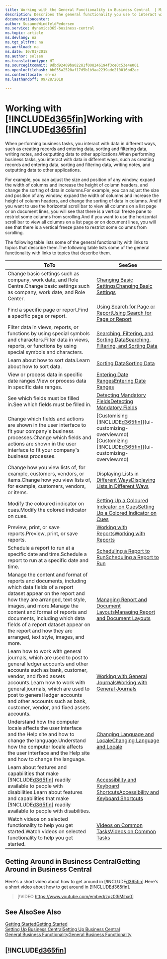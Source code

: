 ```yaml
---
title: Working with the General Functionality in Business Central  | Microsoft Docs
description: Describes the general functionality you use to interact with data in Business Central, such as entering values, sorting data, and changing views.
documentationcenter: 
author: SusanneWindfeldPedersen
ms.service: dynamics365-business-central
ms.topic: article
ms.devlang: na
ms.tgt_pltfrm: na
ms.workload: na
ms.date: 10/01/2018
ms.author: solsen
ms.translationtype: HT
ms.sourcegitcommit: 9dbd92409ba02281f008246194f3ce0c53e4e001
ms.openlocfilehash: bb055a2520af17d5b1b9aa2239ade210016bd2ac
ms.contentlocale: en-nz
ms.lasthandoff: 09/28/2018

---
```

# <a name="working-with-included365finincludesd365finmdmd"></a><span data-ttu-id="99916-103">Working with [!INCLUDE[d365fin](includes/d365fin_md.md)]</span><span class="sxs-lookup"><span data-stu-id="99916-103">Working with [!INCLUDE[d365fin](includes/d365fin_md.md)]</span></span>
<span data-ttu-id="99916-104">When performing business tasks, you interact with data in different ways, such as creating records and entering data, sorting and filtering data, writing notes, and outputting data to other applications.</span><span class="sxs-lookup"><span data-stu-id="99916-104">When performing business tasks, you interact with data in different ways, such as creating records and entering data, sorting and filtering data, writing notes, and outputting data to other applications.</span></span>

<span data-ttu-id="99916-105">For example, you can adjust the size and position of any window, expand the width of columns and increase the height of column headers, and change the sorting of data in columns.</span><span class="sxs-lookup"><span data-stu-id="99916-105">For example, you can adjust the size and position of any window, expand the width of columns and increase the height of column headers, and change the sorting of data in columns.</span></span> <span data-ttu-id="99916-106">And if you want to use the horizontal scroll bar to view all columns on a list page or on document lines, you will see that there is a vertical freeze pane to restrict some columns from scrolling.</span><span class="sxs-lookup"><span data-stu-id="99916-106">And if you want to use the horizontal scroll bar to view all columns on a list page or on document lines, you will see that there is a vertical freeze pane to restrict some columns from scrolling.</span></span>

<span data-ttu-id="99916-107">The following table lists some of the general functionality with links to topics that describe them.</span><span class="sxs-lookup"><span data-stu-id="99916-107">The following table lists some of the general functionality with links to topics that describe them.</span></span>

| <span data-ttu-id="99916-108">To</span><span class="sxs-lookup"><span data-stu-id="99916-108">To</span></span> | <span data-ttu-id="99916-109">See</span><span class="sxs-lookup"><span data-stu-id="99916-109">See</span></span> |
| --- | --- |
| <span data-ttu-id="99916-110">Change basic settings such as company, work date, and Role Centre.</span><span class="sxs-lookup"><span data-stu-id="99916-110">Change basic settings such as company, work date, and Role Center.</span></span> |[<span data-ttu-id="99916-111">Changing Basic Settings</span><span class="sxs-lookup"><span data-stu-id="99916-111">Changing Basic Settings</span></span>](ui-change-basic-settings.md) |
| <span data-ttu-id="99916-112">Find a specific page or report.</span><span class="sxs-lookup"><span data-stu-id="99916-112">Find a specific page or report.</span></span> |[<span data-ttu-id="99916-113">Using Search for Page or Report</span><span class="sxs-lookup"><span data-stu-id="99916-113">Using Search for Page or Report</span></span>](ui-search.md) |
| <span data-ttu-id="99916-114">Filter data in views, reports, or functions by using special symbols and characters.</span><span class="sxs-lookup"><span data-stu-id="99916-114">Filter data in views, reports, or functions by using special symbols and characters.</span></span> |[<span data-ttu-id="99916-115">Searching, Filtering, and Sorting Data</span><span class="sxs-lookup"><span data-stu-id="99916-115">Searching, Filtering, and Sorting Data</span></span>](ui-enter-criteria-filters.md) |
| <span data-ttu-id="99916-116">Learn about how to sort data.</span><span class="sxs-lookup"><span data-stu-id="99916-116">Learn about how to sort data.</span></span> |[<span data-ttu-id="99916-117">Sorting Data</span><span class="sxs-lookup"><span data-stu-id="99916-117">Sorting Data</span></span>](ui-sorting.md) |
| <span data-ttu-id="99916-118">View or process data in specific date ranges.</span><span class="sxs-lookup"><span data-stu-id="99916-118">View or process data in specific date ranges.</span></span> |[<span data-ttu-id="99916-119">Entering Date Ranges</span><span class="sxs-lookup"><span data-stu-id="99916-119">Entering Date Ranges</span></span>](ui-enter-date-ranges.md) |
| <span data-ttu-id="99916-120">See which fields must be filled in.</span><span class="sxs-lookup"><span data-stu-id="99916-120">See which fields must be filled in.</span></span> |[<span data-ttu-id="99916-121">Detecting Mandatory Fields</span><span class="sxs-lookup"><span data-stu-id="99916-121">Detecting Mandatory Fields</span></span>](ui-mandatory-fields.md) |
| <span data-ttu-id="99916-122">Change which fields and actions are shown in the user interface to fit your company's business processes.</span><span class="sxs-lookup"><span data-stu-id="99916-122">Change which fields and actions are shown in the user interface to fit your company's business processes.</span></span> |<span data-ttu-id="99916-123">[Customising [!INCLUDE[d365fin](includes/d365fin_md.md)]](ui-customizing-overview.md)</span><span class="sxs-lookup"><span data-stu-id="99916-123">[Customizing [!INCLUDE[d365fin](includes/d365fin_md.md)]](ui-customizing-overview.md)</span></span> |
| <span data-ttu-id="99916-124">Change how you view lists of, for example, customers, vendors, or items.</span><span class="sxs-lookup"><span data-stu-id="99916-124">Change how you view lists of, for example, customers, vendors, or items.</span></span> |[<span data-ttu-id="99916-125">Displaying Lists in Different Ways</span><span class="sxs-lookup"><span data-stu-id="99916-125">Displaying Lists in Different Ways</span></span>](across-display-lists-different-views.md) |
| <span data-ttu-id="99916-126">Modify the coloured indicator on cues.</span><span class="sxs-lookup"><span data-stu-id="99916-126">Modify the colored indicator on cues.</span></span> |[<span data-ttu-id="99916-127">Setting Up a Coloured Indicator on Cues</span><span class="sxs-lookup"><span data-stu-id="99916-127">Setting Up a Colored Indicator on Cues</span></span>](ui-how-setup-colored-indicator-cues.md) |
|<span data-ttu-id="99916-128">Preview, print, or save reports.</span><span class="sxs-lookup"><span data-stu-id="99916-128">Preview, print, or save reports.</span></span>|[<span data-ttu-id="99916-129">Working with Reports</span><span class="sxs-lookup"><span data-stu-id="99916-129">Working with Reports</span></span>](ui-work-report.md)|
| <span data-ttu-id="99916-130">Schedule a report to run at a specific date and time.</span><span class="sxs-lookup"><span data-stu-id="99916-130">Schedule a report to run at a specific date and time.</span></span> |[<span data-ttu-id="99916-131">Scheduling a Report to Run</span><span class="sxs-lookup"><span data-stu-id="99916-131">Scheduling a Report to Run</span></span>](ui-work-report.md#ScheduleReport) |
| <span data-ttu-id="99916-132">Manage the content and format of reports and documents, including which data fields of a report dataset appear on the report and how they are arranged, text style, images, and more.</span><span class="sxs-lookup"><span data-stu-id="99916-132">Manage the content and format of reports and documents, including which data fields of a report dataset appear on the report and how they are arranged, text style, images, and more.</span></span>|[<span data-ttu-id="99916-133">Managing Report and Document Layouts</span><span class="sxs-lookup"><span data-stu-id="99916-133">Managing Report and Document Layouts</span></span>](ui-manage-report-layouts.md) |
| <span data-ttu-id="99916-134">Learn how to work with general journals, which are used to post to general ledger accounts and other accounts such as bank, customer, vendor, and fixed assets accounts.</span><span class="sxs-lookup"><span data-stu-id="99916-134">Learn how to work with general journals, which are used to post to general ledger accounts and other accounts such as bank, customer, vendor, and fixed assets accounts.</span></span> |[<span data-ttu-id="99916-135">Working with General Journals</span><span class="sxs-lookup"><span data-stu-id="99916-135">Working with General Journals</span></span>](ui-work-general-journals.md) |
|<span data-ttu-id="99916-136">Understand how the computer locale affects the user interface and the Help site and how to change the language.</span><span class="sxs-lookup"><span data-stu-id="99916-136">Understand how the computer locale affects the user interface and the Help site and how to change the language.</span></span>|[<span data-ttu-id="99916-137">Changing Language and Locale</span><span class="sxs-lookup"><span data-stu-id="99916-137">Changing Language and Locale</span></span>](about-locale-language.md)|
|<span data-ttu-id="99916-138">Learn about features and capabilities that make [!INCLUDE[d365fin](includes/d365fin_md.md)] readily available to people with disabilities.</span><span class="sxs-lookup"><span data-stu-id="99916-138">Learn about features and capabilities that make [!INCLUDE[d365fin](includes/d365fin_md.md)] readily available to people with disabilities.</span></span>|[<span data-ttu-id="99916-139">Accessibility and Keyboard Shortcuts</span><span class="sxs-lookup"><span data-stu-id="99916-139">Accessibility and Keyboard Shortcuts</span></span>](ui-accessibility.md)|
|<span data-ttu-id="99916-140">Watch videos on selected functionality to help you get started.</span><span class="sxs-lookup"><span data-stu-id="99916-140">Watch videos on selected functionality to help you get started.</span></span>|[<span data-ttu-id="99916-141">Videos on Common Tasks</span><span class="sxs-lookup"><span data-stu-id="99916-141">Videos on Common Tasks</span></span>](across-videos.md)|  

## <a name="getting-around-in-business-central"></a><span data-ttu-id="99916-142">Getting Around in Business Central</span><span class="sxs-lookup"><span data-stu-id="99916-142">Getting Around in Business Central</span></span>
<span data-ttu-id="99916-143">Here's a short video about how to get around in [!INCLUDE[d365fin](includes/d365fin_md.md)].</span><span class="sxs-lookup"><span data-stu-id="99916-143">Here's a short video about how to get around in [!INCLUDE[d365fin](includes/d365fin_md.md)].</span></span>

> [!VIDEO https://www.youtube.com/embed/zqz03iMihx0]

## <a name="see-also"></a><span data-ttu-id="99916-144">See Also</span><span class="sxs-lookup"><span data-stu-id="99916-144">See Also</span></span>
[<span data-ttu-id="99916-145">Getting Started</span><span class="sxs-lookup"><span data-stu-id="99916-145">Getting Started</span></span>](product-get-started.md)  
[<span data-ttu-id="99916-146">Setting Up Business Central</span><span class="sxs-lookup"><span data-stu-id="99916-146">Setting Up Business Central</span></span>](setup.md)  
[<span data-ttu-id="99916-147">General Business Functionality</span><span class="sxs-lookup"><span data-stu-id="99916-147">General Business Functionality</span></span>](ui-across-business-areas.md)  

## [!INCLUDE[d365fin](includes/free_trial_md.md)]  

